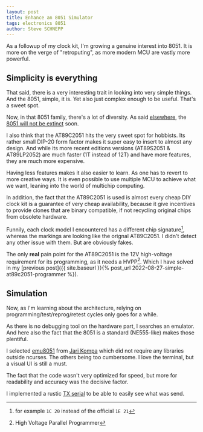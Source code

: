 ```yaml
---
layout: post
title: Enhance an 8051 Simulator
tags: electronics 8051
author: Steve SCHNEPP
---
```


As a followup of my clock kit, I'm growing a genuine interest into 8051. It is
more on the verge of "retroputing", as more modern MCU are vastly more powerful.

## Simplicity is everything

That said, there is a very interesting trait in looking into very simple
things. And the 8051, simple, it is. Yet also just complex enough to be useful.
That's a sweet spot.

Now, in that 8051 family, there's a lot of diversity. As said
[elsewhere](https://leap.tardate.com/8051/at89c2051/programmer/), the [8051
will not be
extinct](https://www.microcontrollertips.com/intels-mcs-51-microcontroller-family-stay/)
soon.

I also think that the AT89C2051 hits the very sweet spot for hobbists.  Its
rather small DIP-20 form factor makes it super easy to insert to almost any
design. And while its more recent editions versions (AT89S2051 & AT89LP2052)
are much faster (1T instead of 12T) and have more features, they are much more
expensive.

Having less features makes it also easier to learn. As one has to revert to
more creative ways. It is even possible to use multiple MCU to achieve what we
want, leaning into the world of multichip computing.

In addition, the fact that the AT89C2051 is used is almost every cheap DIY
clock kit is a guarantee of very cheap availability, because it give incentives
to provide clones that are binary compatible, if not recycling original
chips from obsolete hardware.

Funnily, each clock model I encountered has a different chip signature[^1],
whereas the markings are looking like the orignal AT89C2051. I didn't detect
any other issue with them. But are obviously fakes.

The only **real** pain point for the AT89C2051 is the 12V high-voltage
requirement for its programming, as it needs a HVPP[^2]. Which I have solved
in my [previous post]({{ site.baseurl }}{% post_url 2022-08-27-simple-at89c2051-programmer %}).

## Simulation

Now, as I'm learning about the architecture, relying on
programming/test/reprog/retest cycles only goes for a while.

As there is no debugging tool on the hardware part, I searches an emulator. And
here also the fact that the 8051 is a standard (NE555-like) makes those
plentiful.

I selected [emu8051](https://github.com/jarikomppa/emu8051) from [Jari
Kompa](http://iki.fi/sol/8051.html ) which did not require any libraries
outside ncurses. The others being too cumbersome. I love the terminal, but a
visual UI is still a must.

The fact that the code wasn't very optimized for speed, but more for
readability and accuracy was the decisive factor.

I implemented a rustic [TX
serial](https://github.com/jarikomppa/emu8051/pull/14) to be able to easily
see what was send.

[^1]: for example `1C 20` instead of the official `1E 21`

[^2]: High Voltage Parallel Programmer
